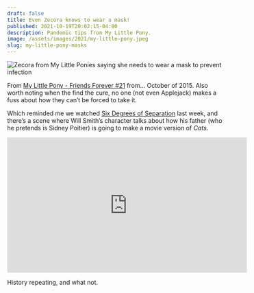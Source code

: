 ```yaml
---
draft: false
title: Even Zecora knows to wear a mask!
published: 2021-10-19T20:02:15-04:00
description: Pandemic tips from My Little Pony.
image: /assets/images/2021/my-little-pony.jpeg
slug: my-little-pony-masks
---
```


![Zecora from My Little Ponies saying she needs to wear a mask to prevent infection](/assets/images/2021/my-little-pony.jpeg)

From [My Little Pony - Friends Forever #21](/assets/images/2021/my-little-pony.jpeg) from… October of 2015. Also worth noting when the find the cure, no one (not even Applejack) makes a fuss about how they can’t be forced to take it.

Which reminded me we watched [Six Degrees of Separation](https://www.imdb.com/title/tt0108149/) last week, and there’s a scene where Will Smith’s character talks about how his father (who he pretends is Sidney Poitier) is going to make a movie version of _Cats_.

<iframe width="560" height="315" src="https://www.youtube.com/embed/TImaL1TzlFk" title="YouTube video player" frameborder="0" allow="accelerometer; autoplay; clipboard-write; encrypted-media; gyroscope; picture-in-picture" allowfullscreen></iframe>

History repeating, and what not.